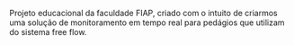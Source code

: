 Projeto educacional da faculdade FIAP, criado com o intuito de criarmos uma solução de monitoramento em tempo real para pedágios que utilizam do sistema free flow.
